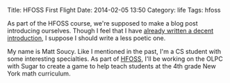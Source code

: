 Title: HFOSS First Flight
Date: 2014-02-05 13:50
Category: life
Tags: hfoss

As part of the HFOSS course, we're supposed to make a blog post introducing ourselves. Though I feel that I have [already written a decent introduction][introduction], I suppose I should write a less poetic one.

My name is Matt Soucy. Like I mentioned in the past, I'm a CS student with some interesting specialties. As part of [HFOSS], I'll be working on the OLPC with Sugar to create a game to help teach students at the 4th grade New York math curriculum.

[introduction]: {filename}/2013/07/26-who-am-i.md
[HFOSS]: http://hfoss-fossrit.rhcloud.com
